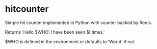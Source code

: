 # hitcounter

Simple hit counter implemented in Python with counter backed by Redis.

Returns 'Hello $WHO! I have been seen $I times.'

$WHO is defined in the environment or defaults to 'World' if not.
